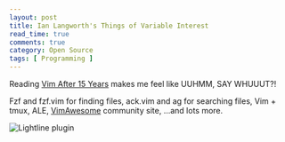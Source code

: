 ```yaml
---
layout: post
title: Ian Langworth's Things of Variable Interest
read_time: true  
comments: true
category: Open Source
tags: [ Programming ]
---
```


Reading [Vim After 15 Years](https://statico.github.io/) makes me feel like UUHMM, SAY WHUUUT?!

Fzf and fzf.vim for finding files, ack.vim and ag for searching files, Vim + tmux, ALE, [VimAwesome](https://vimawesome.com/) community site, …and lots more.

![Lightline plugin](https://statico.github.io/images/vim/vim3-ale.png)
